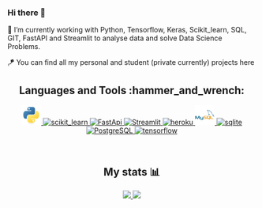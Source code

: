 ### Hi there 👋

:dart: I’m currently working with Python, Tensorflow, Keras, Scikit_learn, SQL, GIT, FastAPI and Streamlit to analyse data and solve Data Science Problems.

:kite: You can find all my personal and student (private currently) projects here

<h2 align="center">Languages and Tools :hammer_and_wrench:</h2>

<p align="center"> 
<a href="https://www.python.org" target="_blank"> <img src="https://raw.githubusercontent.com/devicons/devicon/master/icons/python/python-original.svg" alt="python" width="40" height="40"/> </a> 
<a href="https://scikit-learn.org/" target="_blank"> <img src="https://upload.wikimedia.org/wikipedia/commons/0/05/Scikit_learn_logo_small.svg" alt="scikit_learn" width="40" height="40"/> </a>
<a href="https://fastapi.tiangolo.com/" target="_blank"> <img src="https://pbs.twimg.com/profile_images/1417542931209199621/fWMEIB5j_400x400.jpg" alt="FastApi" width="40" height="40"/> </a> 
<a href="https://streamlit.io/" target="_blank"> <img src="https://streamlit.io/favicon.svg" alt="Streamlit" width="40" height="40"/> </a>
<a href="https://heroku.com" target="_blank"> <img src="https://www.vectorlogo.zone/logos/heroku/heroku-icon.svg" alt="heroku" width="40" height="40"/> </a> 
<a href="https://www.mysql.com/" target="_blank"> <img src="https://raw.githubusercontent.com/devicons/devicon/master/icons/mysql/mysql-original-wordmark.svg" alt="mysql" width="40" height="40"/> </a> 
<a href="https://www.sqlite.org/" target="_blank"> <img src="https://www.vectorlogo.zone/logos/sqlite/sqlite-icon.svg" alt="sqlite" width="40" height="40"/> </a>
  <a href="https://www.postgresql.org/" target="_blank"> <img src="https://www.postgresql.org/media/img/about/press/elephant.png" alt="PostgreSQL" width="40" height="40"/> </a>
<a href="https://www.tensorflow.org" target="_blank"> <img src="https://www.vectorlogo.zone/logos/tensorflow/tensorflow-icon.svg" alt="tensorflow" width="40" height="40"/>  </a>  
 </p>
 
 <br>
 
<h2 align="center">My stats 📊</h2> 

<div align="center">
   <a href="https://github.com/Tomlora">
   <img height="148em" src="https://github-readme-stats.vercel.app/api?username=Tomlora&show_icons=true&theme=algolia&include_all_commits=false&count_private=true"/>
  <img height="148em" src="https://github-readme-stats.vercel.app/api/top-langs/?username=Tomlora&layout=compact&langs_count=4&theme=algolia"/>
</div>
